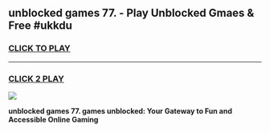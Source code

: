 
## unblocked games 77. - Play Unblocked Gmaes & Free #ukkdu
<h3>
<a href="https://news.freeplayer.one?title=unblocked_games_77.&ref=24F">CLICK TO PLAY</a></h3>
<hr>

<h3>
<a href="https://news.freeplayer.one?title=unblocked_games_77.&ref=24F">CLICK 2 PLAY</a>
  
</h3>

<a href="https://news.freeplayer.one?title=unblocked_games_77.&ref=24F/"><img src="https://clearcache.store/games.png"></a>


**unblocked games 77. games unblocked: Your Gateway to Fun and Accessible Online Gaming**
